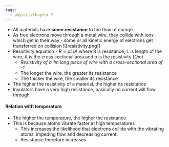 ```yaml
---
tags:
  - physics/chapter-9
---
```


- All materials have **some resistance** to the flow of charge.
- As free electrons move through a metal wire, they collide with ions which get in their way - some or all kinetic energy of electrons get transferred on collision
![[resistivity.png]]
- Resistivity equation - $R = ρL/A$ where R is resistance, L is length of the wire, A is the cross sectional area and ρ is the resistivity ($\Omega m$)
	- *Resistivity of a 1m long piece of wire with a cross-sectional area of -1*
	- The longer the wire, the greater its resistance
	- The thicker the wire, the smaller its resistance
- The higher the resistivity of a material, the higher its resistance
- Insulators have a very high resistance, basically no current will flow through

#### Relation with temperature
- The higher the temperature, the higher the resistance
- This is because atoms vibrate faster at high temperatures
	- This increases the likelihood that electrons collide with the vibrating atoms, impeding flow and decreasing current.
	- Resistance therefore increases